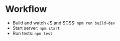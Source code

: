 # Workflow

* Build and watch JS and SCSS: `npm run build-dev`
* Start server: `npm start`
* Run tests: `npm test`
